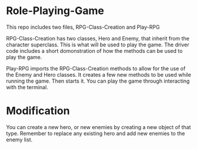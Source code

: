 # Role-Playing-Game

This repo includes two files, RPG-Class-Creation and Play-RPG

RPG-Class-Creation has two classes, Hero and Enemy, that inherit
from the character superclass. This is what will be used to play
the game. 
The driver code includes a short domonstration of how the methods 
can be used to play the game.

Play-RPG imports the RPG-Class-Creation methods to allow for the 
use of the Enemy and Hero classes. It creates a few new methods 
to be used while running the game. Then starts it. You can play 
the game through interacting with the terminal.

# Modification
You can create a new hero, or new enemies by creating a new object
of that type. Remember to replace any existing hero and add new 
enemies to the enemy list. 
